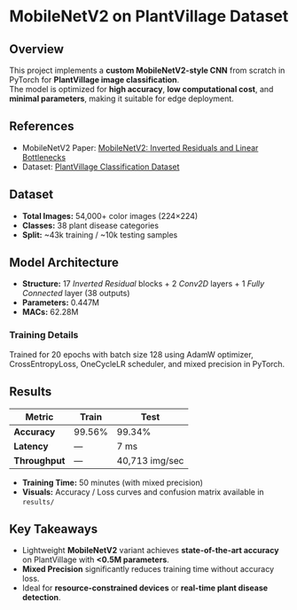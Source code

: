 # MobileNetV2 on PlantVillage Dataset

## Overview
This project implements a **custom MobileNetV2-style CNN** from scratch in PyTorch for **PlantVillage image classification**.  
The model is optimized for **high accuracy**, **low computational cost**, and **minimal parameters**, making it suitable for edge deployment.
## References
- MobileNetV2 Paper: [MobileNetV2: Inverted Residuals and Linear Bottlenecks](https://arxiv.org/abs/1801.04381)
- Dataset: [PlantVillage Classification Dataset](https://www.kaggle.com/datasets/mohitsingh1804/plantvillage)

## Dataset
- **Total Images:** 54,000+ color images (224×224)
- **Classes:** 38 plant disease categories
- **Split:** ~43k training / ~10k testing samples

## Model Architecture
- **Structure:** 17 *Inverted Residual* blocks + 2 *Conv2D* layers + 1 *Fully Connected* layer (38 outputs)
- **Parameters:** 0.447M  
- **MACs:** 62.28M  

### Training Details
Trained for 20 epochs with batch size 128 using AdamW optimizer, CrossEntropyLoss, OneCycleLR scheduler, and mixed precision in PyTorch.

## Results
| Metric | Train | Test |
|---------|--------|------|
| **Accuracy** | 99.56% | 99.34% |
| **Latency** | — | 7 ms |
| **Throughput** | — | 40,713 img/sec |

- **Training Time:** 50 minutes (with mixed precision)  
- **Visuals:** Accuracy / Loss curves and confusion matrix available in `results/`

## Key Takeaways
- Lightweight **MobileNetV2** variant achieves **state-of-the-art accuracy** on PlantVillage with **<0.5M parameters**.  
- **Mixed Precision** significantly reduces training time without accuracy loss.  
- Ideal for **resource-constrained devices** or **real-time plant disease detection**.
